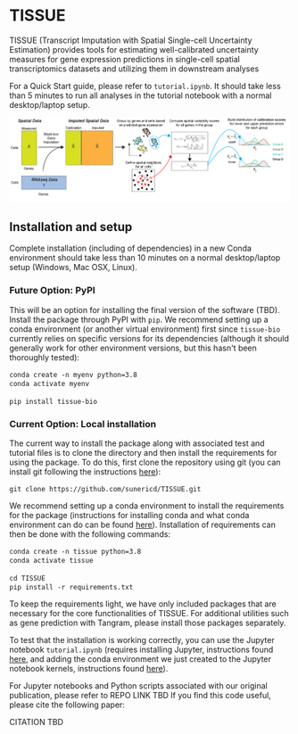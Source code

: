 # TISSUE
TISSUE (Transcript Imputation with Spatial Single-cell Uncertainty Estimation) provides tools for estimating well-calibrated uncertainty measures for gene expression predictions in single-cell spatial transcriptomics datasets and utilizing them in downstream analyses

For a Quick Start guide, please refer to ``` tutorial.ipynb ```. It should take less than 5 minutes to run all analyses in the tutorial notebook with a normal desktop/laptop setup.

![plot](./pipeline.png)



## Installation and setup

Complete installation (including of dependencies) in a new Conda environment should take less than 10 minutes on a normal desktop/laptop setup (Windows, Mac OSX, Linux).

### Future Option: PyPI

This will be an option for installing the final version of the software (TBD). Install the package through PyPI with ```pip```. We recommend setting up a conda environment (or another virtual environment) first since ```tissue-bio``` currently relies on specific versions for its dependencies (although it should generally work for other environment versions, but this hasn't been thoroughly tested):

```
conda create -n myenv python=3.8
conda activate myenv

pip install tissue-bio
```



### Current Option: Local installation

The current way to install the package along with associated test and tutorial files is to clone the directory and then install the requirements for using the package. To do this, first clone the repository using git (you can install git following the instructions [here](https://github.com/git-guides/install-git)):

```
git clone https://github.com/sunericd/TISSUE.git
```

We recommend setting up a conda environment to install the requirements for the package (instructions for installing conda and what conda environment can do can be found [here](https://docs.conda.io/projects/conda/en/latest/user-guide/install/index.html)). Installation of requirements can then be done with the following commands:

```
conda create -n tissue python=3.8
conda activate tissue

cd TISSUE
pip install -r requirements.txt
```

To keep the requirements light, we have only included packages that are necessary for the core functionalities of TISSUE. For additional utilities such as gene prediction with Tangram, please install those packages separately.

To test that the installation is working correctly, you can use the Jupyter notebook ```tutorial.ipynb``` (requires installing Jupyter, instructions found [here](https://jupyter.org/install), and adding the conda environment we just created to the Jupyter notebook kernels, instructions found [here](https://medium.com/@nrk25693/how-to-add-your-conda-environment-to-your-jupyter-notebook-in-just-4-steps-abeab8b8d084)).


For Jupyter notebooks and Python scripts associated with our original publication, please refer to REPO LINK TBD
If you find this code useful, please cite the following paper:

CITATION TBD

